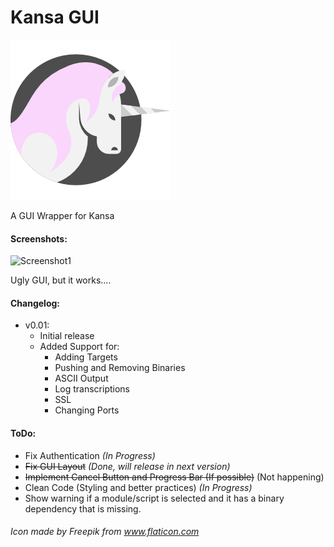 # Kansa GUI

![Kansa GUI](https://github.com/fights-on/kansa-gui/raw/master/logo.png)

A GUI Wrapper for Kansa

#### Screenshots:

![Screenshot1](https://user-images.githubusercontent.com/28634328/37562086-18dae66e-2a03-11e8-81a3-c2d7e2b379b2.png)

Ugly GUI, but it works....

#### Changelog:

- v0.01:
  - Initial release
  - Added Support for:
    - Adding Targets
    - Pushing and Removing Binaries
    - ASCII Output
    - Log transcriptions
    - SSL
    - Changing Ports

#### ToDo:

- Fix Authentication *(In Progress)*
- ~~Fix GUI Layout~~  *(Done, will release in next version)*
- ~~Implement Cancel Button and Progress Bar (If possible)~~ (Not happening)
- Clean Code (Styling and better practices) *(In Progress)*
- Show warning if a module/script is selected and it has a binary dependency that is missing.

###### Icon made by Freepik from www.flaticon.com

